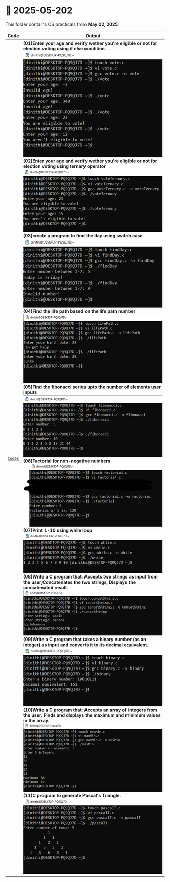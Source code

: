 # 📅 2025-05-202

This folder contains OS practicals from **May 02, 2025**.

| Code  | Output |
|------|------|
| [`Codes`](./Codes/code.txt)  | **(01)Enter your age and verify wether you're eligible or not for election voting using if else condition.** <br>  ![01](./Outputs/1.png) <br> **(02)Enter your age and verify wether you're eligible or not for election voting using ternary operator** <br> ![02](./Outputs/2.png) <br> **(03)create a program to find the day using switch case** <br> ![03](./Outputs/3.png) <br> **(04)Find the life path based on the life path number** <br> ![04](./Outputs/4.png) <br> **(05)Find the fibonacci series upto the number of elements user inputs** <br> ![05](./Outputs/5.png) <br> **(06)Factorial for non-negative numbers** <br> ![06](./Outputs/6.png) <br> **(07)Print 1-10 using while loop** <br> ![07](./Outputs/7.png) <br> **(08)Write a C program that: Accepts two strings as input from the user,Concatenates the two strings, Displays the concatenated result.** <br> ![08](./Outputs/8.png) <br> **(09)Write a C program that takes a binary number (as an integer) as input and converts it to its decimal equivalent.** <br> ![09](./Outputs/9.png) <br> **(10)Write a C program that: Accepts an array of integers from the user. Finds and displays the maximum and minimum values in the array.** <br> ![10](./Outputs/10.png) <br> **(11)C program to generate Pascal's Triangle.** <br> ![11](./Outputs/11.png)|
